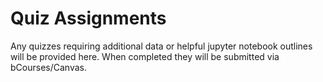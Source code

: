 # Quiz Assignments
Any quizzes requiring additional data or helpful jupyter notebook outlines will be provided here. When completed they will be submitted via bCourses/Canvas.
